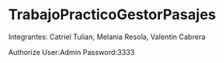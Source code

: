 # TrabajoPracticoGestorPasajes
Integrantes: Catriel Tulian, Melania Resola, Valentin Cabrera

Authorize
User:Admin
Password:3333
